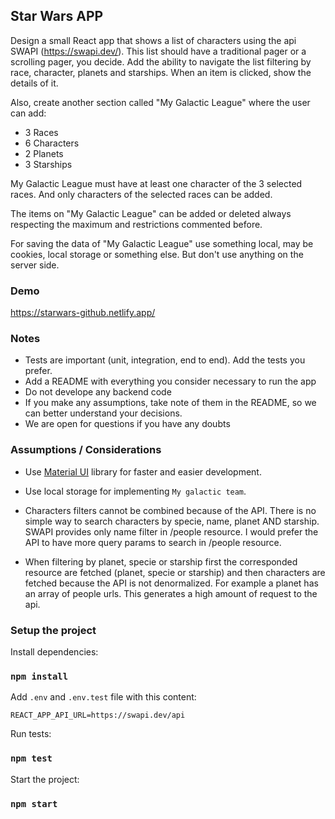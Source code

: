 ## Star Wars APP

Design a small React app that shows a list of characters using the api SWAPI (https://swapi.dev/). This list should have a traditional pager or a scrolling pager, you decide. Add the ability to navigate the list filtering by race, character, planets and starships. When an item is clicked, show the details of it.

Also, create another section called "My Galactic League" where the user can add:

- 3 Races
- 6 Characters
- 2 Planets
- 3 Starships

My Galactic League must have at least one character of the 3 selected races. And only characters of the selected races can be added.

The items on "My Galactic League" can be added or deleted always respecting the maximum and restrictions commented before.

For saving the data of "My Galactic League" use something local, may be cookies, local storage or something else. But don't use anything on the server side.

### Demo

https://starwars-github.netlify.app/

### Notes

- Tests are important (unit, integration, end to end). Add the tests you prefer.
- Add a README with everything you consider necessary to run the app
- Do not develope any backend code
- If you make any assumptions, take note of them in the README, so we can better understand your decisions.
- We are open for questions if you have any doubts

### Assumptions / Considerations

- Use [Material UI](https://material-ui.com/) library for faster and easier development.

- Use local storage for implementing `My galactic team`.

- Characters filters cannot be combined because of the API. There is no simple way to search characters by specie, name, planet AND starship. SWAPI provides only name filter in /people resource. I would prefer the API to have more query params to search in /people resource.

- When filtering by planet, specie or starship first the corresponded resource are fetched (planet, specie or starship) and then characters are fetched because the API is not denormalized. For example a planet has an array of people urls. This generates a high amount of request to the api.

### Setup the project

Install dependencies:

### `npm install`

Add `.env` and `.env.test` file with this content: 

`REACT_APP_API_URL=https://swapi.dev/api`

Run tests: 

### `npm test`

Start the project:

### `npm start`



